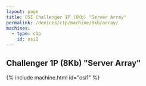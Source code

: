```yaml
---
layout: page
title: OSI Challenger 1P (8Kb) "Server Array"
permalink: /devices/c1p/machine/8kb/array/
machines:
  - type: c1p
    id: osi1
---
```


Challenger 1P (8Kb) "Server Array"
---

{% include machine.html id="osi1" %}

